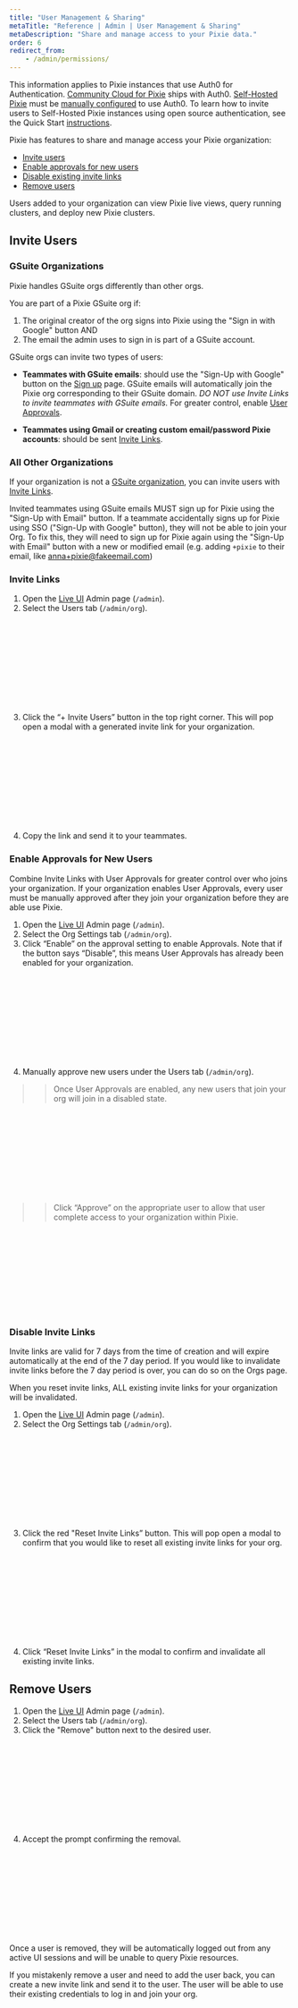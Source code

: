```yaml
---
title: "User Management & Sharing"
metaTitle: "Reference | Admin | User Management & Sharing"
metaDescription: "Share and manage access to your Pixie data."
order: 6
redirect_from:
    - /admin/permissions/
---
```


<Alert variant="outlined" severity="info">This information applies to Pixie instances that use Auth0 for Authentication. <a href="https://docs.px.dev/installing-pixie/install-guides/community-cloud-for-pixie/">Community Cloud for Pixie</a> ships with Auth0. <a href="https://docs.px.dev/installing-pixie/install-guides/self-hosted-pixie/">Self-Hosted Pixie</a> must be <a href="https://docs.px.dev/reference/admin/authentication/#enabling-auth0">manually configured</a> to use Auth0. To learn how to invite users to Self-Hosted Pixie instances using open source authentication, see the Quick Start <a href="https://docs.px.dev/installing-pixie/install-guides/self-hosted-pixie/#invite-others-to-your-organization-(optional)">instructions</a>.
</Alert>

Pixie has features to share and manage access your Pixie organization:

- [Invite users](/reference/admin/user-mgmt#invite-users)
- [Enable approvals for new users](/reference/admin/user-mgmt#enable-approvals-for-new-users)
- [Disable existing invite links](/reference/admin/user-mgmt#disable-invite-links)
- [Remove users](/reference/admin/user-mgmt#remove-users)

Users added to your organization can view Pixie live views, query running clusters, and deploy new Pixie clusters.

## Invite Users

### GSuite Organizations

Pixie handles GSuite orgs differently than other orgs.

You are part of a Pixie GSuite org if:

1. The original creator of the org signs into Pixie using the "Sign in with Google" button AND
2. The email the admin uses to sign in is part of a GSuite account.

GSuite orgs can invite two types of users:

- **Teammates with GSuite emails**: should use the "Sign-Up with Google" button on the [Sign up](https://work.withpixie.ai/auth/signup) page. GSuite emails will automatically join the Pixie org corresponding to their GSuite domain. _DO NOT use Invite Links to invite teammates with GSuite emails._ For greater control, enable [User Approvals](/reference/admin/user-mgmt#enable-approvals-for-new-users).

- **Teammates using Gmail or creating custom email/password Pixie accounts**: should be sent [Invite Links](/reference/admin/user-mgmt#invite-links).

### All Other Organizations

If your organization is not a [GSuite organization](/reference/admin/user-mgmt#gsuite-organnizations), you can invite users with [Invite Links](/reference/admin/user-mgmt#invite-links).

<Alert variant="outlined" severity="warning">Invited teammates using GSuite emails MUST sign up for Pixie using the "Sign-Up with Email" button. If a teammate accidentally signs up for Pixie using SSO ("Sign-Up with Google" button), they will not be able to join your Org. To fix this, they will need to sign up for Pixie again using the "Sign-Up with Email" button with a new or modified email (e.g. adding `+pixie` to their email, like anna+pixie@fakeemail.com)</Alert>

### Invite Links

1. Open the [Live UI](/using-pixie/using-live-ui) Admin page (`/admin`).
2. Select the Users tab (`/admin/org`).

<svg title='' src='admin/user-mgmt/users-tab-invite-button.png'/>

3. Click the “+ Invite Users” button in the top right corner. This will pop open a modal with a generated invite link for your organization.

<svg title='' src='admin/user-mgmt/invite-link.png'/>

4. Copy the link and send it to your teammates.

### Enable Approvals for New Users

Combine Invite Links with User Approvals for greater control over who joins your organization. If your organization enables User Approvals, every user must be manually approved after they join your organization before they are able use Pixie.

1. Open the [Live UI](/using-pixie/using-live-ui) Admin page (`/admin`).
2. Select the Org Settings tab (`/admin/org`).
3. Click “Enable” on the approval setting to enable Approvals. Note that if the button says “Disable”, this means User Approvals has already been enabled for your organization.

<svg title='' src='admin/user-mgmt/enable-approvals.png'/>

4. Manually approve new users under the Users tab (`/admin/org`).

>> Once User Approvals are enabled, any new users that join your org will join in a disabled state.

<svg title='' src='admin/user-mgmt/user-unapproved.png'/>

>> Click “Approve” on the appropriate user to allow that user complete access to your organization within Pixie.

<svg title='' src='admin/user-mgmt/user-approved.png'/>

### Disable Invite Links

Invite links are valid for 7 days from the time of creation and will expire automatically at the end of the 7 day period. If you would like to invalidate invite links before the 7 day period is over, you can do so on the Orgs page.

<Alert variant="outlined" severity="warning">When you reset invite links, ALL existing invite links for your organization will be invalidated.</Alert>

1. Open the [Live UI](/using-pixie/using-live-ui) Admin page (`/admin`).
2. Select the Org Settings tab (`/admin/org`).

<svg title='' src='admin/user-mgmt/reset-invite-links.png'/>

3. Click the red "Reset Invite Links” button. This will pop open a modal to confirm that you would like to reset all existing invite links for your org.

<svg title='' src='admin/user-mgmt/reset-invite-links-confirmation.png'/>

4. Click “Reset Invite Links” in the modal to confirm and invalidate all existing invite links.

## Remove Users

1. Open the [Live UI](/using-pixie/using-live-ui) Admin page (`/admin`).
2. Select the Users tab (`/admin/org`).
3. Click the "Remove" button next to the desired user.

<svg title='' src='admin/user-mgmt/users-tab.png'/>

4. Accept the prompt confirming the removal.

<svg title='' src='admin/user-mgmt/user-removal-prompt.png'/>

Once a user is removed, they will be automatically logged out from any active UI sessions and will be unable to query Pixie resources.

If you mistakenly remove a user and need to add the user back, you can create a new invite link and send it to the user. The user will be able to use their existing credentials to log in and join your org.

